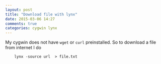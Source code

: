 ```yaml
---
layout: post
title: "Download file with lynx"
date: 2015-03-06 14:27
comments: true
categories: cygwin lynx 
---
```


My cygwin does not have `wget` or `curl` preinstalled. So to download a file from internet I do

        lynx -source url  > file.txt
